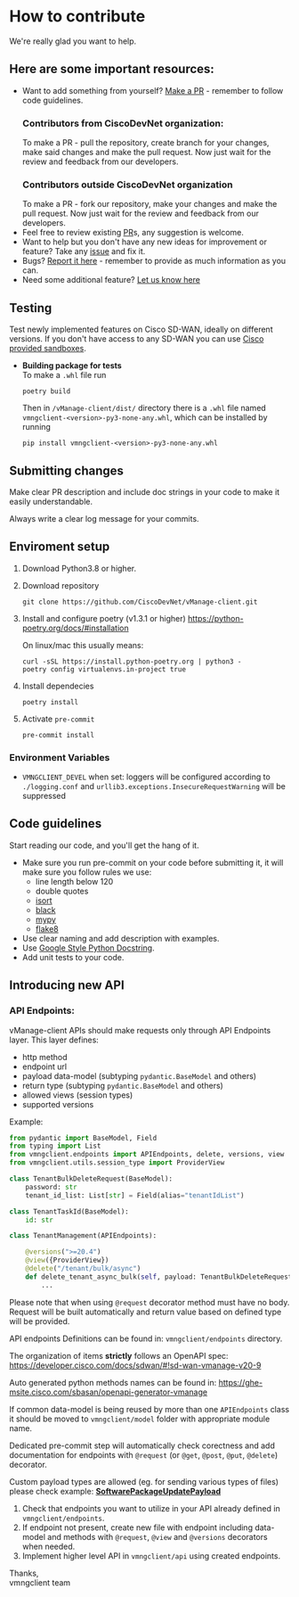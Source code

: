 # How to contribute

We're really glad you want to help.

## Here are some important resources:

  * Want to add something from yourself? [Make a PR](https://github.com/CiscoDevNet/vManage-client/pulls) - remember to follow code guidelines.
    ### Contributors from CiscoDevNet organization:
    To make a PR - pull the repository, create branch for your changes, make said changes and make the pull request. Now just wait for the review and feedback from our developers.  
    ### Contributors outside CiscoDevNet organization
    To make a PR - fork our repository, make your changes and make the pull request. Now just wait for the review and feedback from our developers.
  * Feel free to review existing [PR](https://github.com/CiscoDevNet/vManage-client/pulls)s, any suggestion is welcome.
  * Want to help but you don't have any new ideas for improvement or feature? Take any [issue](https://github.com/CiscoDevNet/vManage-client/issues) and fix it.
  * Bugs? [Report it here](https://github.com/CiscoDevNet/vManage-client/issues/new?assignees=&labels=needs+review&template=bug_report.yml) - remember to provide as much information as you can.
  * Need some additional feature? [Let us know here](https://github.com/CiscoDevNet/vManage-client/issues/new?assignees=&labels=enhancement&template=feature_request.yml)

## Testing

Test newly implemented features on Cisco SD-WAN, ideally on different versions. If you don't have access to any SD-WAN you can use [Cisco provided sandboxes](https://developer.cisco.com/sdwan/sandbox/).

- **Building package for tests**\
  To make a `.whl` file run
  ```
  poetry build
  ```
  Then in `/vManage-client/dist/` directory there is a `.whl` file named `vmngclient-<version>-py3-none-any.whl`, which can be installed by running
  ```
  pip install vmngclient-<version>-py3-none-any.whl
  ```

## Submitting changes

Make clear PR description and include doc strings in your code to make it easily understandable.

Always write a clear log message for your commits.

## Enviroment setup
1. Download Python3.8 or higher.
2. Download repository
    ```
    git clone https://github.com/CiscoDevNet/vManage-client.git
    ```
3. Install and configure poetry (v1.3.1 or higher)
    https://python-poetry.org/docs/#installation

    On linux/mac this usually means:
    ```
    curl -sSL https://install.python-poetry.org | python3 -
    poetry config virtualenvs.in-project true
    ```
4. Install dependecies 
    ```
    poetry install
    ```
5. Activate `pre-commit`
    ```
    pre-commit install
    ```
### Environment Variables
- `VMNGCLIENT_DEVEL` when set: loggers will be configured according to `./logging.conf` and `urllib3.exceptions.InsecureRequestWarning` will be suppressed

## Code guidelines

Start reading our code, and you'll get the hang of it.

  * Make sure you run pre-commit on your code before submitting it, it will make sure you follow rules we use:
    * line length below 120
    * double quotes
    * [isort](https://pypi.org/project/isort/)
    * [black](https://pypi.org/project/black/)
    * [mypy](https://pypi.org/project/mypy/)
    * [flake8](https://pypi.org/project/flake8/)
  * Use clear naming and add description with examples.
  * Use [Google Style Python Docstring](https://sphinxcontrib-napoleon.readthedocs.io/en/latest/example_google.html).
  * Add unit tests to your code.

## Introducing new API

  ### API Endpoints:
  vManage-client APIs should make requests only through API Endpoints layer. This layer defines:
  * http method
  * endpoint url
  * payload data-model (subtyping `pydantic.BaseModel` and others)
  * return type (subtyping `pydantic.BaseModel` and others)
  * allowed views (session types)
  * supported versions

  Example:

  ```python
  from pydantic import BaseModel, Field
  from typing import List
  from vmngclient.endpoints import APIEndpoints, delete, versions, view
  from vmngclient.utils.session_type import ProviderView

  class TenantBulkDeleteRequest(BaseModel):
      password: str
      tenant_id_list: List[str] = Field(alias="tenantIdList")

  class TenantTaskId(BaseModel):
      id: str

  class TenantManagement(APIEndpoints):

      @versions(">=20.4")
      @view({ProviderView})
      @delete("/tenant/bulk/async")
      def delete_tenant_async_bulk(self, payload: TenantBulkDeleteRequest) -> TenantTaskId:
          ...
  ```

  Please note that when using `@request` decorator method must have no body. Request will be built automatically and return value based on defined type will be provided.

  API endpoints Definitions can be found in: `vmngclient/endpoints` directory.

  The organization of items **strictly** follows an OpenAPI spec: https://developer.cisco.com/docs/sdwan/#!sd-wan-vmanage-v20-9

  Auto generated python methods names can be found in: https://ghe-msite.cisco.com/sbasan/openapi-generator-vmanage

  If common data-model is being reused by more than one `APIEndpoints` class it should be moved to `vmngclient/model` folder with appropriate module name.

  Dedicated pre-commit step will automatically check corectness and add documentation for endpoints with `@request` (or `@get`, `@post`, `@put`, `@delete`) decorator.

  Custom payload types are allowed (eg. for sending various types of files) please check example: [**SoftwarePackageUpdatePayload**](vmngclient/utils/upgrades_helper.py#L68)

1. Check that endpoints you want to utilize in your API already defined in `vmngclient/endpoints`.
2. If endpoint not present, create new file with endpoint including data-model and methods with `@request`, `@view` and `@versions` decorators when needed.
3. Implement higher level API in `vmngclient/api` using created endpoints.

Thanks,\
vmngclient team
